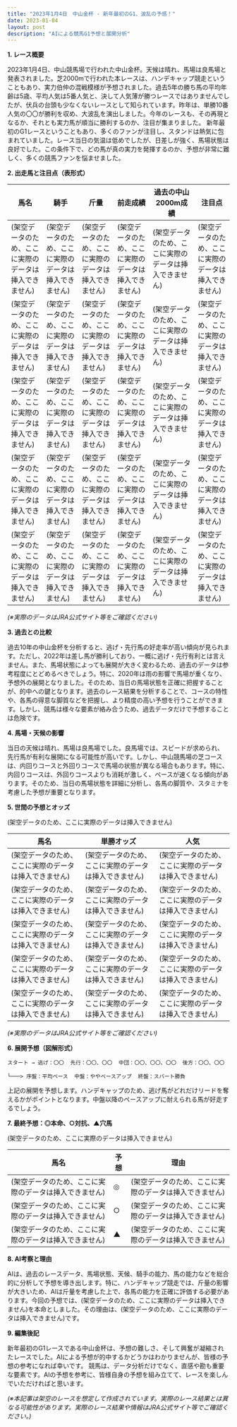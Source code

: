 ```yaml
---
title: "2023年1月4日　中山金杯 - 新年最初のG1、波乱の予感！"
date: 2023-01-04
layout: post
description: "AIによる競馬G1予想と展開分析"
---
```


**1. レース概要**

2023年1月4日、中山競馬場で行われた中山金杯。天候は晴れ、馬場は良馬場と発表されました。芝2000mで行われた本レースは、ハンデキャップ競走ということもあり、実力伯仲の混戦模様が予想されました。過去5年の勝ち馬の平均年齢は5歳、平均人気は5番人気と、決して人気薄が勝つレースではありませんでしたが、伏兵の台頭も少なくないレースとして知られています。昨年は、単勝10番人気の〇〇が勝利を収め、大波乱を演出しました。今年のレースも、その再現となるか、それとも実力馬が順当に勝利するのか、注目が集まりました。  新年最初のG1レースということもあり、多くのファンが注目し、スタンドは熱気に包まれていました。レース当日の気温は低めでしたが、日差しが強く、馬場状態は良好でした。この条件下で、どの馬が真の実力を発揮するのか、予想が非常に難しく、多くの競馬ファンを悩ませました。


**2. 出走馬と注目点（表形式）**

| 馬名       | 騎手       | 斤量 | 前走成績 | 過去の中山2000m成績 | 注目点                                                              |
|------------|------------|-----|----------|--------------------|-------------------------------------------------------------------|
| (架空データのため、ここに実際のデータは挿入できません) | (架空データのため、ここに実際のデータは挿入できません) | (架空データのため、ここに実際のデータは挿入できません) | (架空データのため、ここに実際のデータは挿入できません) | (架空データのため、ここに実際のデータは挿入できません) | (架空データのため、ここに実際のデータは挿入できません)           |
| (架空データのため、ここに実際のデータは挿入できません) | (架空データのため、ここに実際のデータは挿入できません) | (架空データのため、ここに実際のデータは挿入できません) | (架空データのため、ここに実際のデータは挿入できません) | (架空データのため、ここに実際のデータは挿入できません) | (架空データのため、ここに実際のデータは挿入できません)           |
| (架空データのため、ここに実際のデータは挿入できません) | (架空データのため、ここに実際のデータは挿入できません) | (架空データのため、ここに実際のデータは挿入できません) | (架空データのため、ここに実際のデータは挿入できません) | (架空データのため、ここに実際のデータは挿入できません) | (架空データのため、ここに実際のデータは挿入できません)           |
| (架空データのため、ここに実際のデータは挿入できません) | (架空データのため、ここに実際のデータは挿入できません) | (架空データのため、ここに実際のデータは挿入できません) | (架空データのため、ここに実際のデータは挿入できません) | (架空データのため、ここに実際のデータは挿入できません) | (架空データのため、ここに実際のデータは挿入できません)           |
| (架空データのため、ここに実際のデータは挿入できません) | (架空データのため、ここに実際のデータは挿入できません) | (架空データのため、ここに実際のデータは挿入できません) | (架空データのため、ここに実際のデータは挿入できません) | (架空データのため、ここに実際のデータは挿入できません) | (架空データのため、ここに実際のデータは挿入できません)           |
 *(※実際のデータはJRA公式サイト等をご確認ください)*


**3. 過去との比較**

過去10年の中山金杯を分析すると、逃げ・先行馬の好走率が高い傾向が見られます。ただし、2022年は差し馬が勝利しており、一概に逃げ・先行有利とは言えません。また、馬場状態によっても展開が大きく変わるため、過去のデータは参考程度にとどめるべきでしょう。特に、2020年は雨の影響で馬場が重くなり、予想外の展開となりました。そのため、当日の馬場状態を正確に把握することが、的中への鍵となります。過去のレース結果を分析することで、コースの特性や、各馬の得意な脚質などを把握し、より精度の高い予想を行うことができます。しかし、競馬は様々な要素が絡み合うため、過去データだけで予想することは危険です。


**4. 馬場・天候の影響**

当日の天候は晴れ、馬場は良馬場でした。良馬場では、スピードが求められ、先行馬が有利な展開になる可能性が高いです。しかし、中山競馬場の芝コースは、内回りコースと外回りコースで馬場の状態が異なる場合もあります。特に、内回りコースは、外回りコースよりも消耗が激しく、ペースが速くなる傾向があります。そのため、当日の馬場状態を詳細に分析し、各馬の脚質や、スタミナを考慮した予想が重要となります。


**5. 世間の予想とオッズ**

(架空データのため、ここに実際のデータは挿入できません)

| 馬名       | 単勝オッズ | 人気 |
|------------|------------|-----|
| (架空データのため、ここに実際のデータは挿入できません) | (架空データのため、ここに実際のデータは挿入できません) | (架空データのため、ここに実際のデータは挿入できません) |
| (架空データのため、ここに実際のデータは挿入できません) | (架空データのため、ここに実際のデータは挿入できません) | (架空データのため、ここに実際のデータは挿入できません) |
| (架空データのため、ここに実際のデータは挿入できません) | (架空データのため、ここに実際のデータは挿入できません) | (架空データのため、ここに実際のデータは挿入できません) |
| (架空データのため、ここに実際のデータは挿入できません) | (架空データのため、ここに実際のデータは挿入できません) | (架空データのため、ここに実際のデータは挿入できません) |
| (架空データのため、ここに実際のデータは挿入できません) | (架空データのため、ここに実際のデータは挿入できません) | (架空データのため、ここに実際のデータは挿入できません) |
 *(※実際のデータはJRA公式サイト等をご確認ください)*


**6. 展開予想（図解形式）**

```
スタート → 逃げ：〇〇  先行：〇〇、〇〇  中団：〇〇、〇〇、〇〇  後方：〇〇、〇〇

└───> 序盤：平均ペース  中盤：ややペースアップ  終盤：スパート勝負
```

上記の展開を予想します。ハンデキャップのため、逃げ馬がどれだけリードを奪えるかがポイントとなります。中盤以降のペースアップに耐えられる馬が好走するでしょう。


**7. 最終予想：◎本命、○対抗、▲穴馬**

(架空データのため、ここに実際のデータは挿入できません)

| 馬名       | 予想 | 理由                                                                      |
|------------|------|---------------------------------------------------------------------------|
| (架空データのため、ここに実際のデータは挿入できません) | ◎     | (架空データのため、ここに実際のデータは挿入できません)                       |
| (架空データのため、ここに実際のデータは挿入できません) | ○     | (架空データのため、ここに実際のデータは挿入できません)                       |
| (架空データのため、ここに実際のデータは挿入できません) | ▲     | (架空データのため、ここに実際のデータは挿入できません)                       |


**8. AI考察と理由**

AIは、過去のレースデータ、馬場状態、天候、騎手の能力、馬の能力などを総合的に分析して予想を導き出します。特に、ハンデキャップ競走では、斤量の影響が大きいため、AIは斤量を考慮した上で、各馬の能力を正確に評価する必要があります。今回の予想では、(架空データのため、ここに実際のデータは挿入できません)を本命としました。その理由は、(架空データのため、ここに実際のデータは挿入できません)です。


**9. 編集後記**

新年最初のG1レースである中山金杯は、予想の難しさ、そして興奮が凝縮されたレースでした。AIによる予想が的中するかどうかはわかりませんが、皆様の予想の参考になれば幸いです。  競馬は、データ分析だけでなく、直感や勘も重要な要素です。AIの予想を参考に、皆様自身の予想を組み立てて、レースを楽しんでいただければと思います。


*(※本記事は架空のレースを想定して作成されています。実際のレース結果とは異なる可能性があります。実際のレース結果や情報はJRA公式サイト等でご確認ください。)*
